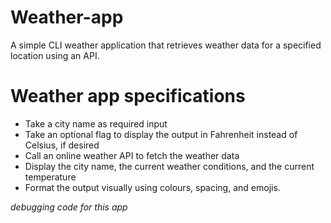 # Weather-app
A simple CLI weather application that retrieves weather data for a specified location using an API. 
# Weather app specifications
- Take a city name as required input
- Take an optional flag to display the output in Fahrenheit instead of Celsius, if desired
- Call an online weather API to fetch the weather data
- Display the city name, the current weather conditions, and the current temperature
- Format the output visually using colours, spacing, and emojis.

_debugging code for this app_

